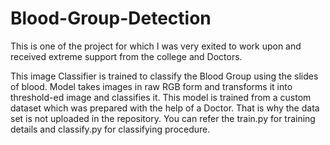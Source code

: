 # Blood-Group-Detection

This is one of the project for which I was very exited to work upon and received extreme support from the college and Doctors.

This image Classifier is trained to classify the Blood Group using the slides of blood. Model takes images in raw RGB form and transforms it into threshold-ed image and classifies it.
This model is trained from a custom dataset which was prepared with the help of a Doctor. That is why the data set is not uploaded in the repository.
You can refer the train.py for training details and classify.py for classifying procedure.
